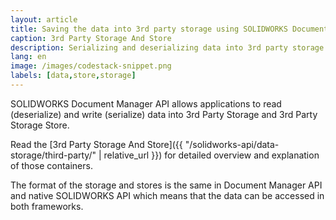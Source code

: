 ```yaml
---
layout: article
title: Saving the data into 3rd party storage using SOLIDWORKS Document Manager API
caption: 3rd Party Storage And Store
description: Serializing and deserializing data into 3rd party storage and store using SOLIDWORKS Document Manager API
lang: en
image: /images/codestack-snippet.png
labels: [data,store,storage]
---
```

SOLIDWORKS Document Manager API allows applications to read (deserialize) and write (serialize) data into 3rd Party Storage and 3rd Party Storage Store.

Read the [3rd Party Storage And Store]({{ "/solidworks-api/data-storage/third-party/" | relative_url }}) for detailed overview and explanation of those containers.

The format of the storage and stores is the same in Document Manager API and native SOLIDWORKS API which means that the data can be accessed in both frameworks.